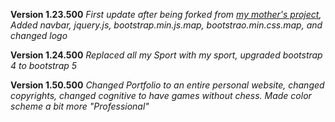 **Version 1.23.500**
*First update after being forked from [my mother's project](https://github.com/suipingooi/jkdev), Added navbar, jquery.js, bootstrap.min.js.map, bootstrao.min.css.map, and changed logo*

**Version 1.24.500**
*Replaced all my Sport with my sport, upgraded bootstrap 4 to bootstrap 5*

**Version 1.50.500**
*Changed Portfolio to an entire personal website, changed copyrights, changed cognitive to have games without chess. Made color scheme a bit more "Professional"*